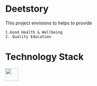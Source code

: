 # Deetstory

This project envisions to helps to provide </br>
```
1.Good Health & Wellbeing
2. Quality Education
```
# Technology Stack
<img src="https://github.com/Subhankar-Ray192/Deetstory/assets/91007834/f3ef3209-0eb0-45d0-981d-d19939b6a0ff" height=40 width=40>
